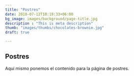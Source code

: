 ```yaml
---
title: "Postres"
date: 2018-07-12T18:19:33+06:00
bg_image: images/background/page-title.jpg
description : "This is meta description"
thumb: "images/thumbs/chocolates-brownie.jpg"
draft: true

---
```


## Postres

Aquí mismo ponemos el contenido para la página de postres.
